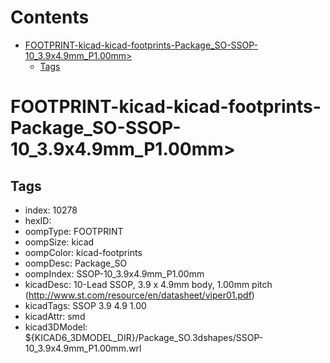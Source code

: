 



Contents
========

* [FOOTPRINT-kicad-kicad-footprints-Package_SO-SSOP-10_3.9x4.9mm_P1.00mm>](#footprint-kicad-kicad-footprints-package_so-ssop-10_39x49mm_p100mm)
	* [Tags](#tags)

# FOOTPRINT-kicad-kicad-footprints-Package_SO-SSOP-10_3.9x4.9mm_P1.00mm>

## Tags

- index: 10278
- hexID: 
- oompType: FOOTPRINT
- oompSize: kicad
- oompColor: kicad-footprints
- oompDesc: Package_SO
- oompIndex: SSOP-10_3.9x4.9mm_P1.00mm
- kicadDesc: 10-Lead SSOP, 3.9 x 4.9mm body, 1.00mm pitch (http://www.st.com/resource/en/datasheet/viper01.pdf)
- kicadTags: SSOP 3.9 4.9 1.00
- kicadAttr: smd
- kicad3DModel: ${KICAD6_3DMODEL_DIR}/Package_SO.3dshapes/SSOP-10_3.9x4.9mm_P1.00mm.wrl

